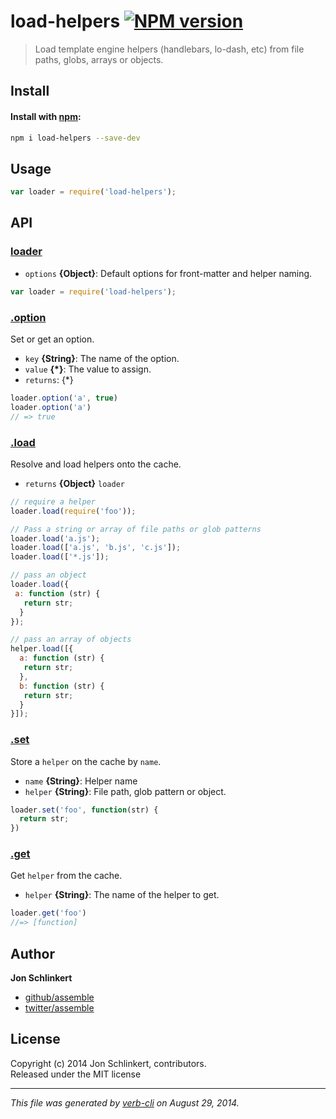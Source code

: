 # load-helpers [![NPM version](https://badge.fury.io/js/load-helpers.png)](http://badge.fury.io/js/load-helpers)

> Load template engine helpers (handlebars, lo-dash, etc) from file paths, globs, arrays or objects.

## Install
#### Install with [npm](npmjs.org):

```bash
npm i load-helpers --save-dev
```

## Usage

```js
var loader = require('load-helpers');
```

## API
### [loader](index.js#L22)

* `options` **{Object}**: Default options for front-matter and helper naming.    

```js
var loader = require('load-helpers');
```

### [.option](index.js#L75)

Set or get an option.

* `key` **{String}**: The name of the option.    
* `value` **{*}**: The value to assign.    
* `returns`: {*}  

```js
loader.option('a', true)
loader.option('a')
// => true
```

### [.load](index.js#L126)

Resolve and load helpers onto the cache.

* `returns` **{Object}** `loader`  

```js
// require a helper
loader.load(require('foo'));

// Pass a string or array of file paths or glob patterns
loader.load('a.js');
loader.load(['a.js', 'b.js', 'c.js']);
loader.load(['*.js']);

// pass an object
loader.load({
 a: function (str) {
   return str;
  }
});

// pass an array of objects
helper.load([{
  a: function (str) {
   return str;
  },
  b: function (str) {
   return str;
  }
}]);
```

### [.set](index.js#L157)

Store a `helper` on the cache by `name`.

* `name` **{String}**: Helper name    
* `helper` **{String}**: File path, glob pattern or object.    

```js
loader.set('foo', function(str) {
  return str;
})
```

### [.get](index.js#L177)

Get `helper` from the cache.

* `helper` **{String}**: The name of the helper to get.    

```js
loader.get('foo')
//=> [function]
```


## Author

**Jon Schlinkert**
 
+ [github/assemble](https://github.com/assemble)
+ [twitter/assemble](http://twitter.com/assemble) 

## License
Copyright (c) 2014 Jon Schlinkert, contributors.  
Released under the MIT license

***

_This file was generated by [verb-cli](https://github.com/assemble/verb-cli) on August 29, 2014._